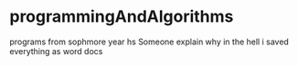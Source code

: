 # programmingAndAlgorithms
programs from sophmore year hs
Someone explain why in the hell i saved everything as word docs
